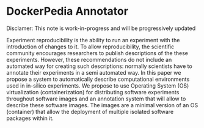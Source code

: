 # DockerPedia Annotator

Disclamer: This note is work-in-progress and will be progressively updated

Experiment reproducibility is the ability to run an experiment with the introduction of changes to it. To allow reproducibility, the scientific community encourages researchers to publish descriptions of the these experiments. However, these recommendations do not include an automated way for creating such descriptions: normally scientists have to annotate their experiments in a semi automated way. In this paper we propose a system to automatically describe computational environments used in in-silico experiments. We propose to use Operating System (OS) virtualization (containerization) for distributing software experiments throughout software images and an annotation system that will allow to describe these software images. The images are a minimal version of an OS (container) that allow the deployment of multiple isolated software packages within it. 
